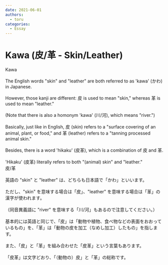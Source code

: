 ```yaml
---
date: 2021-06-01
authors:
  - toru
categories:
  - Essay
---
```


<h1 id="subject_show">Kawa (皮/革 - Skin/Leather)</h1>
<div class="date" hidden>Jun 1, 2021 07:45</div>
<div id="post"><div id="body_show_ori">
Kawa<br/><br/>The English words "skin" and "leather" are both referred to as 'kawa' (かわ) in Japanese.<br/><br/>However, those kanji are different: 皮 is used to mean "skin," whereas 革 is used to mean "leather."<br/><br/>(Note that there is also a homonym 'kawa' (川/河), which means "river.")<br/><br/>Basically, just like in English, 皮 (skin) refers to a "surface covering of an animal, plant, or food," and 革 (leather) refers to a "tanning processed animal skin."<br/><br/>Besides, there is a word 'hikaku' (皮革), which is a combination of 皮 and 革.<br/><br/>'Hikaku' (皮革) literally refers to both "(animal) skin" and "leather."
</div></div>

<!-- more -->

<div id="post_ja"><div id="body_show_mo">
皮/革<br/><br/>英語の "skin" と "leather" は、どちらも日本語で「かわ」といいます。<br/><br/>ただし、"skin" を意味する場合は「皮」、"leather" を意味する場合は「革」の漢字が使われます。<br/><br/>（同音異義語に "river" を意味する「川/河」もあるので注意してください。）<br/><br/>基本的には英語と同じで、「皮」は「動物や植物、食べ物などの表面をおおっているもの」を、「革」は「動物の皮を加工（なめし加工）したもの」を指します。<br/><br/>また、「皮」と「革」を組み合わせた「皮革」という言葉もあります。<br/><br/>「皮革」は文字どおり、「（動物の）皮」と「革」の総称です。
</div></div>
